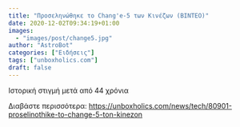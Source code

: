```yaml
---
title: "Προσεληνώθηκε το Chang'e-5 των Κινέζων (ΒΙΝΤΕΟ)"
date: 2020-12-02T09:34:19+01:00
images:
  - "images/post/change5.jpg"
author: "AstroBot"
categories: ["Ειδήσεις"]
tags: ["unboxholics.com"]
draft: false
---
```


Ιστορική στιγμή μετά από 44 χρόνια

Διαβάστε περισσότερα: https://unboxholics.com/news/tech/80901-proselinothike-to-change-5-ton-kinezon

